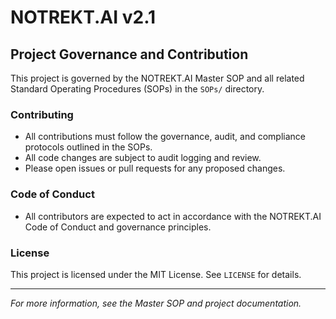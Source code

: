# NOTREKT.AI v2.1

## Project Governance and Contribution

This project is governed by the NOTREKT.AI Master SOP and all related Standard Operating Procedures (SOPs) in the `SOPs/` directory.

### Contributing
- All contributions must follow the governance, audit, and compliance protocols outlined in the SOPs.
- All code changes are subject to audit logging and review.
- Please open issues or pull requests for any proposed changes.

### Code of Conduct
- All contributors are expected to act in accordance with the NOTREKT.AI Code of Conduct and governance principles.

### License
This project is licensed under the MIT License. See `LICENSE` for details.

---

*For more information, see the Master SOP and project documentation.*
